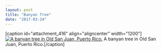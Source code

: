 ```yaml
---
layout: post
title: "Banyan Tree"
date: "2017-03-24"
---
```


\[caption id="attachment\_416" align="aligncenter" width="1200"\][![A banyan tree in Old San Juan, Puerto Rico.](images/banyan-tree-puerto-rico.jpg)](https://kenbooth.net/wp-content/uploads/2017/03/banyan-tree-puerto-rico.jpg) A banyan tree in Old San Juan, Puerto Rico.\[/caption\]
